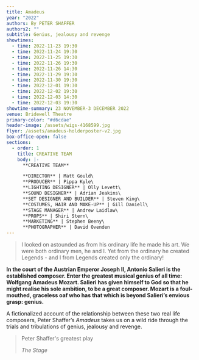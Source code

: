 ```yaml
---
title: Amadeus
year: "2022"
authors: By PETER SHAFFER
authors2: ""
subtitle: Genius, jealousy and revenge
showtimes:
  - time: 2022-11-23 19:30
  - time: 2022-11-24 19:30
  - time: 2022-11-25 19:30
  - time: 2022-11-26 19:30
  - time: 2022-11-26 14:30
  - time: 2022-11-29 19:30
  - time: 2022-11-30 19:30
  - time: 2022-12-01 19:30
  - time: 2022-12-02 19:30
  - time: 2022-12-03 14:30
  - time: 2022-12-03 19:30
showtime-summary: 23 NOVEMBER-3 DECEMBER 2022
venue: Bridewell Theatre
primary-color: "#d6cdae"
header-image: /assets/wigs-4168599.jpg
flyer: /assets/amadeus-holderposter-v2.jpg
box-office-open: false
sections:
  - order: 1
    title: CREATIVE TEAM
    body: |-
      **CREATIVE TEAM**

      **DIRECTOR** | Matt Gould\
      **PRODUCER** | Pippa Kyle\
      **LIGHTING DESIGNER** | Olly Levett\
      **SOUND DESIGNER** | Adrian Jeakins\
      **SET DESIGNER AND BUILDER** | Steven King\
      **COSTUMES, HAIR AND MAKE-UP** | Gill Daniell\
      **STAGE MANAGER** | Andrew Laidlaw\
      **PROPS** | Shiri Stern\
      **MARKETING** | Stephen Beeny\
      **PHOTOGRAPHER** | David Ovenden
---
```

> I looked on astounded as from his ordinary life he made his art. We were both ordinary men, he and I. Yet from the ordinary he created Legends - and I from Legends created only the ordinary!

**In the court of the Austrian Emperor Joseph II, Antonio Salieri is the established composer. Enter the greatest musical genius of all time: Wolfgang Amadeus Mozart. Salieri has given himself to God so that he might realise his sole ambition, to be a great composer. Mozart is a foul-mouthed, graceless oaf who has that which is beyond Salieri’s envious grasp: genius.**

A fictionalized account of the relationship between these two real life composers, Peter Shaffer’s *Amadeus* takes us on a wild ride through the trials and tribulations of genius, jealousy and revenge.

>Peter Shaffer's greatest play
><footer><cite>The Stage</cite></footer>